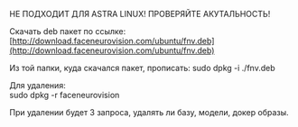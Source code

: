 НЕ ПОДХОДИТ ДЛЯ ASTRA LINUX! ПРОВЕРЯЙТЕ АКУТАЛЬНОСТЬ!

Скачать deb пакет по ссылке: [http://download.faceneurovision.com/ubuntu/fnv.deb](http://download.faceneurovision.com/ubuntu/fnv.deb)

Из той папки, куда скачался пакет, прописать:
	sudo dpkg -i ./fnv.deb

Для удаления:  
	sudo dpkg -r faceneurovision

При удалении будет 3 запроса, удалять ли базу, модели, докер образы.